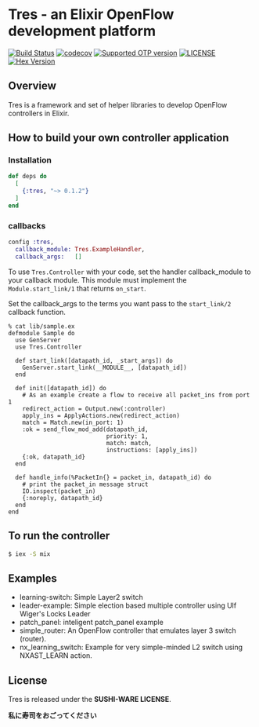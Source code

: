 # Tres - an Elixir OpenFlow development platform

[![Build Status](https://img.shields.io/travis/shun159/tres.svg?style=flat-square)](https://travis-ci.org/shun159/tres) 
[![codecov](https://img.shields.io/codecov/c/github/shun159/tres/develop.svg?style=flat-square)](https://codecov.io/gh/shun159/tres) 
[![Supported OTP version](https://img.shields.io/badge/erlang-22.x-blue.svg?style=flat-square)](http://erlang.org/) 
[![LICENSE](https://img.shields.io/badge/license-SUSHI--WARE%F0%9F%8D%A3-blue.svg?style=flat-square)](https://github.com/MakeNowJust/sushi-ware)
[![Hex Version](https://img.shields.io/hexpm/v/tres.svg?style=flat-square)](https://hex.pm/packages/tres)

## Overview

Tres is a framework and set of helper libraries to develop OpenFlow controllers in Elixir.

## How to build your own controller application

### Installation

```elixir
def deps do
  [
    {:tres, "~> 0.1.2"}
  ]
end
```

### callbacks
 
```elixir
config :tres,
  callback_module: Tres.ExampleHandler,
  callback_args:   []
```

To use `Tres.Controller` with your code, set the handler callback_module to your callback module.
This module must implement the `Module.start_link/1` that returns `on_start`.

Set the callback_args to the terms you want pass to the `start_link/2` callback function.

```
% cat lib/sample.ex
defmodule Sample do
  use GenServer
  use Tres.Controller

  def start_link([datapath_id, _start_args]) do
    GenServer.start_link(__MODULE__, [datapath_id])
  end
  
  def init([datapath_id]) do
    # As an example create a flow to receive all packet_ins from port 1
    redirect_action = Output.new(:controller)
    apply_ins = ApplyActions.new(redirect_action)
    match = Match.new(in_port: 1)
    :ok = send_flow_mod_add(datapath_id, 
                            priority: 1,
                            match: match,
                            instructions: [apply_ins])
    {:ok, datapath_id}
  end
  
  def handle_info(%PacketIn{} = packet_in, datapath_id) do
    # print the packet_in message struct
    IO.inspect(packet_in)
    {:noreply, datapath_id}
  end
end
```

## To run the controller

```bash
$ iex -S mix
```

## Examples

- learning-switch: Simple Layer2 switch
- leader-example: Simple election based multiple controller using Ulf Wiger's Locks Leader
- patch\_panel: inteligent patch\_panel example
- simple\_router: An OpenFlow controller that emulates layer 3 switch (router).
- nx\_learning\_switch: Example for very simple-minded L2 switch using NXAST_LEARN action.

License
-------
Tres is released under the __SUSHI-WARE LICENSE__.

__私に寿司をおごってください__
